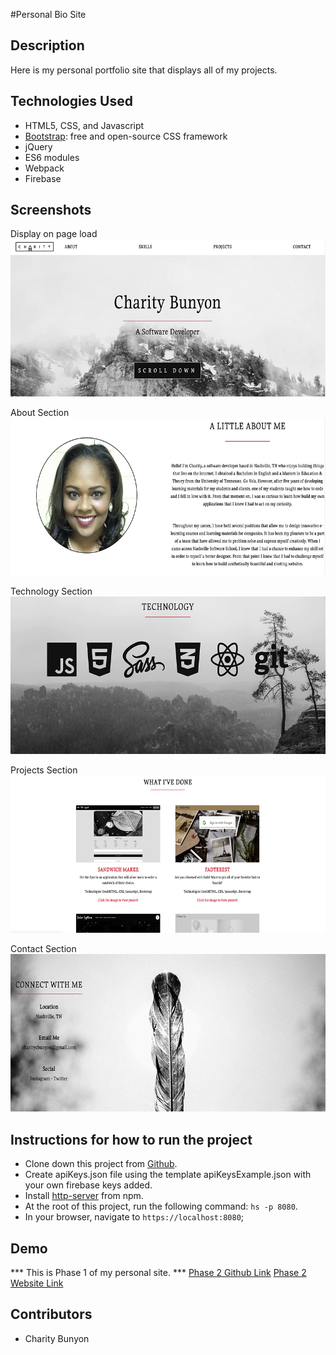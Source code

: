 #Personal Bio Site

## Description
Here is my personal portfolio site that displays all of my projects.

## Technologies Used

* HTML5, CSS, and Javascript
* [Bootstrap](https://getbootstrap.com/): free and open-source CSS framework
* jQuery
* ES6 modules
* Webpack
* Firebase

## Screenshots
Display on page load
![on load](https://raw.githubusercontent.com/CharityBunyon/Personal-Bio-Site/master/screenshots/Home.png)

About Section
![about](https://raw.githubusercontent.com/CharityBunyon/Personal-Bio-Site/master/screenshots/About.png)

Technology Section
![skills](https://raw.githubusercontent.com/CharityBunyon/Personal-Bio-Site/master/screenshots/Technologies.png)

Projects Section
![projects](https://raw.githubusercontent.com/CharityBunyon/Personal-Bio-Site/master/screenshots/Projects.png)

Contact Section
![create pin](https://github.com/CharityBunyon/Personal-Bio-Site/blob/master/screenshots/Contact.png)




## Instructions for how to run the project

* Clone down this project from [Github](https://github.com/CharityBunyon/Personal-Bio-Site).
* Create apiKeys.json file using the template apiKeysExample.json with your own firebase keys added.
* Install [http-server](https://www.npmjs.com/package/http-server) from npm.
* At the root of this project, run the following command: `hs -p 8080`.
* In your browser, navigate to `https://localhost:8080`;


## Demo

*** This is Phase 1 of my personal site. ***
[Phase 2 Github Link](https://github.com/CharityBunyon/CB)
[Phase 2 Website Link](https://personal-site-44635.firebaseapp.com/)


## Contributors

* Charity Bunyon
